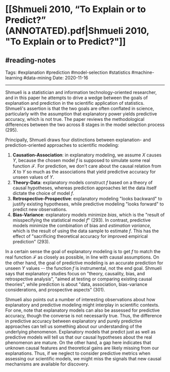# [[Shmueli 2010, “To Explain or to Predict?” (ANNOTATED).pdf|Shmueli 2010, "To Explain or to Predict?"]]
## #reading-notes 
Tags: #explanation #prediction #model-selection #statistics #machine-learning #data-mining
Date: 2020-11-16
___
Shmueli is a statistician and information technology-oriented researcher, and in this paper he attempts to drive a wedge between the goals of explanation and prediction in the scientific application of statistics. Shmueli's assertion is that the two goals are often conflated in science, particularly with the assumption that explanatory power yields predictive accuracy, which is not true. The paper reviews the methodological differences between the two across 8 stages in the model selection process (295).

Principally, Shmueli draws four distinctions between explanation- and prediction-oriented approaches to scientific modeling:
1. **Causation-Association**: in explanatory modeling, we assume $X$ causes $Y$, because the chosen model $f$ is supposed to simulate some real function $\mathcal{F}$. For prediction, we don't care about the causal relation from $X$ to $Y$ so much as the associations that yield predictive accuracy for unseen values of $Y$.
2. **Theory-Data**: explanatory models construct $f$ based on a theory of causal hypotheses, whereas prediction approaches let the data itself dictate the choice of model $f$.
3. **Retrospective-Prospective**: explanatory modeling "looks backward" to justify existing hypotheses, while predictive modeling "looks forward" to predict new observations.
4. **Bias-Variance**: explanatory models minimize *bias*, which is the "result of misspecifying the statistical model $f$" (293). In contrast, predictive models minimize the combination of bias and *estimation variance*, which is the result of using the data sample to estimate $f$. This has the effect of "sacrificing theoretical accuracy for improved empirical prediction" (293).

In a certain sense the goal of explanatory modeling is to get $f$ to match the real function $\mathcal{F}$ as closely as possible, in line with causal assumptions. On the other hand, the goal of predictive modeling is an accurate prediction for unseen $Y$ values -- the function $f$ is instrumental, not the end goal. Shmueli says that explanatory studies focus on "theory, causality, bias, and retrospective analysis", "aimed at testing or comparing existing causal theories", while prediction is about "data, association, bias-variance considerations, and prospective aspects" (301).

Shmueli also points out a number of interesting observations about how explanatory and predictive modeling might interplay in scientific contexts. For one, note that explanatory models can also be assessed for predictive accuracy, though the converse is not necessarily true. Thus, the difference in predictive accuracy between explanatory and purely predictive approaches can tell us something about our understanding of the underlying phenomenon. Explanatory models that predict just as well as predictive models will tell us that our causal hypotheses about the real phenomenon are mature. On the other hand, a gap here indicates that unknown causal features and theoretical gains are likely missing from our explanations. Thus, if we neglect to consider predictive metrics when assessing our scientific models, we might miss the signals that new causal mechanisms are available for discovery.